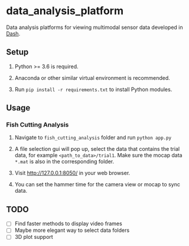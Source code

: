 # data_analysis_platform

Data analysis platforms for viewing multimodal sensor data developed in [Dash](https://dash.plotly.com/introduction).

## Setup
1. Python >= 3.6 is required.

2. Anaconda or other similar virtual environment is recommended.

3. Run `pip install -r requirements.txt` to install Python modules.


## Usage
### Fish Cutting Analysis
1. Navigate to `fish_cutting_analysis` folder and run `python app.py`

2. A file selection gui will pop up, select the data that contains the trial data, for example `<path_to_data>/trial1`. 
   Make sure the mocap data `*.mat` is also in the corresponding folder.

3. Visit http://127.0.0.1:8050/ in your web browser.

4. You can set the hammer time for the camera view or mocap to sync data.



## TODO
- [ ] Find faster methods to display video frames
- [ ] Maybe more elegant way to select data folders
- [ ] 3D plot support
